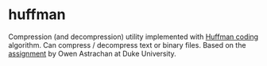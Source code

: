 huffman
=======

Compression (and decompression) utility implemented with <a href="http://en.wikipedia.org/wiki/Huffman_coding">Huffman coding</a> algorithm. Can compress / decompress text or binary files. Based on the <a href="http://www.cs.duke.edu/courses/compsci201/current/assignments/huff/">assignment</a> by Owen Astrachan at Duke University. 